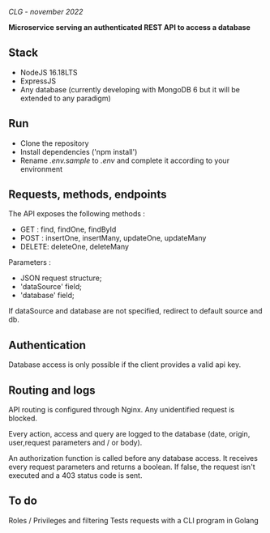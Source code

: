 *CLG - november 2022*

**Microservice serving an authenticated REST API to access a database**

## Stack

- NodeJS 16.18LTS
- ExpressJS
- Any database (currently developing with MongoDB 6 but it will be extended to any paradigm)

## Run

- Clone the repository
- Install dependencies ('npm install')
- Rename *.env.sample* to *.env* and complete it according to your environment
## Requests, methods, endpoints

The API  exposes the following methods :
- GET   : find, findOne, findById
- POST  : insertOne, insertMany, updateOne, updateMany
- DELETE: deleteOne, deleteMany

Parameters :
- JSON request structure;
- 'dataSource' field;
- 'database' field;

If dataSource and database are not specified, redirect to default source and db.
## Authentication

Database access is only possible if the client provides a valid api key.
## Routing and logs

API routing is configured through Nginx. Any unidentified request is blocked.

Every action, access and query are logged to the database (date, origin, user,request parameters and / or body).

An authorization function is called before any database access. It receives every request parameters and returns a boolean.
If false, the request isn't executed and a 403 status code is sent.

## To do

Roles / Privileges and filtering
Tests requests with a CLI program in Golang
